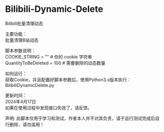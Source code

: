 # Bilibili-Dynamic-Delete
Bilibili批量清理动态  

主要功能：  
批量清理B站动态  

脚本参数说明：  
COOKIE_STRING = ""  # 你的 cookie 字符串  
QuantityToBeDeleted = 100  # 需要删除的动态数量  

如何运行：  
获取Cookie，并且配置好脚本参数后，使用Python3.x版本执行：BilibiliDynamicDelete.py  

更新时间：  
2024年4月17日  
如果在使用过程中发现接口失效了，请反馈。  

声明: 此脚本仅用于学习和测试，作者本人并不对其负责，请于运行测试完成后自行删除，请勿滥用！  
